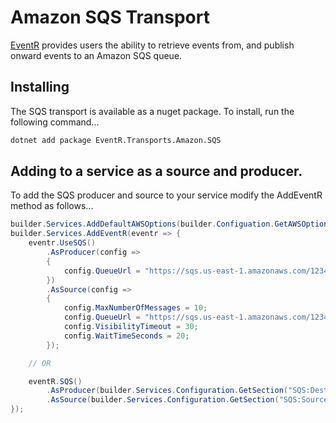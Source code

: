 # Amazon SQS Transport

[EventR](https://github.com/WtekLtd/eventr) provides users the ability to retrieve events from, and publish onward events to an Amazon SQS queue.

## Installing

The SQS transport is available as a nuget package. To install, run the following command...

```bash
dotnet add package EventR.Transports.Amazon.SQS
```

## Adding to a service as a source and producer.

To add the SQS producer and source to your service modify the AddEventR method as follows...

```cs
builder.Services.AddDefaultAWSOptions(builder.Configuation.GetAWSOptions());
builder.Services.AddEventR(eventr => {
    eventr.UseSQS()
        .AsProducer(config =>
        {
            config.QueueUrl = "https://sqs.us-east-1.amazonaws.com/123456789012/MyDestinationQueue";
        })
        .AsSource(config => 
        {
            config.MaxNumberOfMessages = 10;
            config.QueueUrl = "https://sqs.us-east-1.amazonaws.com/123456789012/MySourceQueue";
            config.VisibilityTimeout = 30;
            config.WaitTimeSeconds = 20;
        });

    // OR

    eventR.SQS()
        .AsProducer(builder.Services.Configuration.GetSection("SQS:Destination"))
        .AsSource(builder.Services.Configuration.GetSection("SQS:Source"));
});
```